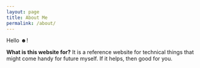 ```yaml
---
layout: page
title: About Me
permalink: /about/
---
```


Hello ☻!

**What is this website for?**
It is a reference website for technical things that might come handy for future myself. If it helps, then good for you.
